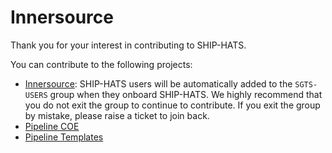 # Innersource

Thank you for your interest in contributing to SHIP-HATS. 


You  can contribute to the following projects:
- [Innersource](https://sgts.gitlab-dedicated.com/innersource): SHIP-HATS users will be automatically added to the `SGTS-USERS` group when they onboard SHIP-HATS. We highly recommend that you do not exit the group to continue to contribute. If you exit the group by mistake, please raise a ticket to join back. 
- [Pipeline COE](https://docs.developer.tech.gov.sg/docs/ship-hats-getting-started/pipeline-coe) 
- [Pipeline Templates](https://docs.developer.tech.gov.sg/docs/ship-hats-getting-started/pipeline-templates)
